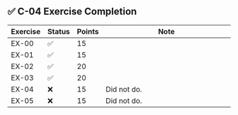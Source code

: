 ## ✅ C-04 Exercise Completion

| Exercise | Status | Points | Note                         |
|----------|--------|--------|------------------------------|
| EX-00    | ✅      | 15     | <img width="441" height="1"> |
| EX-01    | ✅      | 15     |                              |
| EX-02    | ✅      | 20     |                              |
| EX-03    | ✅      | 20     |                              |
| EX-04    | ❌      | 15     | Did not do.                  |
| EX-05    | ❌      | 15     | Did not do.                  |
